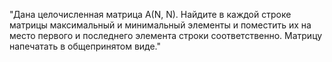 "Дана целочисленная матрица A(N, N). Найдите в каждой строке матрицы
максимальный и минимальный элементы и поместить их на место первого и последнего
элемента строки соответственно. Матрицу напечатать в общепринятом виде."